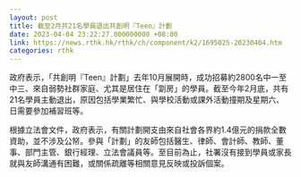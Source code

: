```yaml
---
layout: post
title: 截至2月共21名學員退出共創明『Teen』計劃
date: 2023-04-04 23:22:27.000000000 +08:00
link: https://news.rthk.hk/rthk/ch/component/k2/1695025-20230404.htm
categories: rthk
---
```


政府表示，「共創明『Teen』計劃」去年10月展開時，成功招募約2800名中一至中三、來自弱勢社群家庭、尤其是居住在「劏房」的學員。截至今年2月底，共有21名學員主動退出，原因包括學業繁忙、與學校活動或課外活動撞期及星期六、日需要參加補習班等。

根據立法會文件，政府表示，有關計劃開支由來自社會各界約1.4億元的捐款全數資助，並不涉及公帑。參與「計劃」的友師包括醫生、律師、會計師、教師、董事、部門主管、銀行經理、立法會議員等。至目前為止，社署沒有接到學員或家長就與友師溝通有困難，或關係疏離等相關意見反映或投訴個案。
